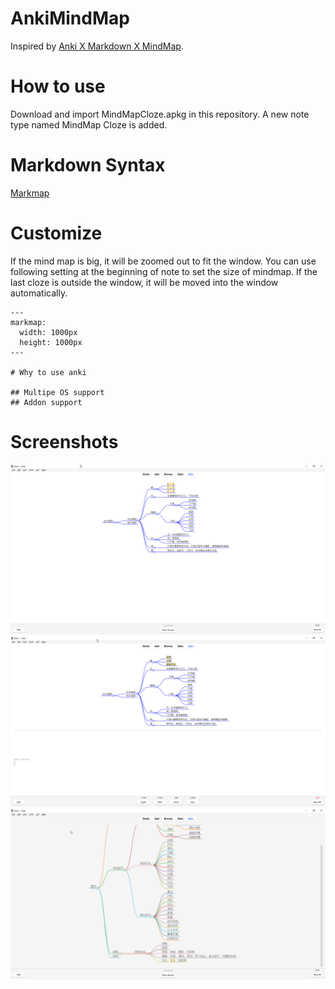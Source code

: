 # AnkiMindMap

Inspired by [Anki X Markdown X MindMap](https://ankiweb.net/shared/info/728482867).

# How to use

Download and import MindMapCloze.apkg in this repository. A new note type named MindMap Cloze is added.

# Markdown Syntax

[Markmap](https://markmap.js.org/repl)

# Customize

If the mind map is big, it will be zoomed out to fit the window. You can use following setting at the beginning of note to set the size of mindmap. If the last cloze is outside the window, it will be moved into the window automatically.

```
---
markmap:
  width: 1000px
  height: 1000px
---

# Why to use anki

## Multipe OS support
## Addon support
```

# Screenshots

![Cloze Front](https://github.com/ntwo1980/AnkiMindMap/blob/main/Cloze%20Front.png?raw=true)
![Cloze Back](https://github.com/ntwo1980/AnkiMindMap/blob/main/Cloze%20Back.png?raw=true)
![Big Mind Map](https://github.com/ntwo1980/AnkiMindMap/blob/main/Big%20Mind%20Map.png?raw=true)
